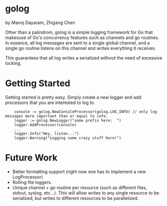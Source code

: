 # golog
by Manoj Dayaram, Zhigang Chen

Other than a palindrom, golog is a simple logging framework for Go that makesuse of Go's concurrency features such as channels and go routines.  In essence, all log messages are sent to a single global channel, and a single go routine listens on this channel and writes everything it receives.

This guarantees that all log writes a serialized without the need of excessive locking.

Getting Started
===============
Getting started is pretty easy.  Simply create a new logger and add processors that you are interested to log to.

		console := golog.NewConsoleProcessor(golog.LOG_INFO) // only log messages more important than or equal to info.
		logger := golog.NewLogger("some prefix here:  ")
		logger.AddProcessor(console)
		...
		logger.Info("Hey, listen...")
		logger.Warning("Logging some crazy stuff here!")


Future Work
===========
* Better formatting support (right now one has to implement a new LogProcessor)
* Rolling file loggers.
* Unique channel + go routine per resource (such as different files, stdout, syslog, etc...).  This will allow writes to any single resource to be serialized, but writes to different resources to be parallelized.
